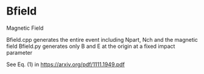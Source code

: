 # Bfield
Magnetic Field 

Bfield.cpp generates the entire event including Npart, Nch and the magnetic field 
Bfield.py generates only B and E at the origin at a fixed impact parameter 


See Eq. (1) in 
https://arxiv.org/pdf/1111.1949.pdf
